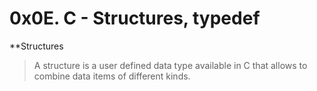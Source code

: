 # 0x0E. C - Structures, typedef

**Structures  
> A structure is a user defined data type available in C that allows to combine data items of different kinds.  


